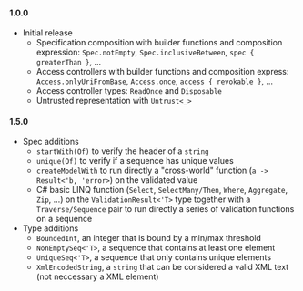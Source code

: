 #### 1.0.0
* Initial release
  * Specification composition with builder functions and composition expression: `Spec.notEmpty`, `Spec.inclusiveBetween`, `spec { greaterThan }`, ...
  * Access controllers with builder functions and composition express: `Access.onlyUriFromBase`, `Access.once`, `access { revokable }`, ...
  * Access controller types: `ReadOnce` and `Disposable`
  * Untrusted representation with `Untrust<_>`

#### 1.5.0
* Spec additions
  * `startWith(Of)` to verify the header of a `string`
  * `unique(Of)` to verify if a sequence has unique values
  * `createModelWith` to run directly a "cross-world" function (`a -> Result<'b, 'error>`) on the validated value
  * C# basic LINQ function (`Select`, `SelectMany/Then`, `Where`, `Aggregate`, `Zip`, ...) on the `ValidationResult<'T>` type
    together with a `Traverse/Sequence` pair to run directly a series of validation functions on a sequence
 * Type additions
   * `BoundedInt`, an integer that is bound by a min/max threshold
   * `NonEmptySeq<'T>`, a sequence that contains at least one element
   * `UniqueSeq<'T>`, a sequence that only contains unique elements
   * `XmlEncodedString`, a `string` that can be considered a valid XML text (not neccessary a XML element)